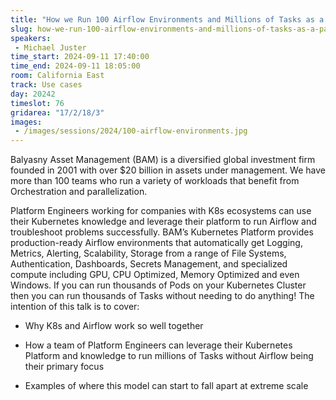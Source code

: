 ```yaml
---
title: "How we Run 100 Airflow Environments and Millions of Tasks as a Part Time Job Using Kubernetes"
slug: how-we-run-100-airflow-environments-and-millions-of-tasks-as-a-part-time-job-using-kubernetes
speakers:
 - Michael Juster
time_start: 2024-09-11 17:40:00
time_end: 2024-09-11 18:05:00
room: California East
track: Use cases
day: 20242
timeslot: 76
gridarea: "17/2/18/3"
images: 
 - /images/sessions/2024/100-airflow-environments.jpg
---
```


Balyasny Asset Management (BAM) is a diversified global investment firm founded in 2001 with over $20 billion in assets under management. We have more than 100 teams who run a variety of workloads that benefit from Orchestration and parallelization.
 
 
 
 Platform Engineers working for companies with K8s ecosystems can use their Kubernetes knowledge and leverage their platform to run Airflow and troubleshoot problems successfully. BAM’s Kubernetes Platform provides production-ready Airflow environments that automatically get Logging, Metrics, Alerting, Scalability, Storage from a range of File Systems, Authentication, Dashboards, Secrets Management, and specialized compute including GPU, CPU Optimized, Memory Optimized and even Windows. If you can run thousands of Pods on your Kubernetes Cluster then you can run thousands of Tasks without needing to do anything! The intention of this talk is to cover:
 
 - Why K8s and Airflow work so well together 
 
 - How a team of Platform Engineers can leverage their Kubernetes Platform and knowledge to run millions of Tasks without Airflow being their primary focus
 
 - Examples of where this model can start to fall apart at extreme scale